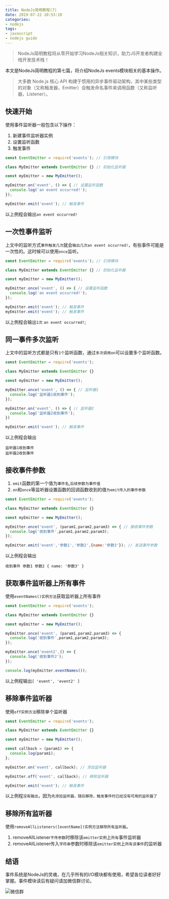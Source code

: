 ```yaml
---
title: NodeJs简明教程(7)
date: 2019-07-22 10:53:10
categories:
- nodejs
tags:
- javascript
- nodejs guide
---
```


> NodeJs简明教程将从零开始学习NodeJs相关知识，助力JS开发者构建全栈开发技术栈！

本文是NodeJs简明教程的第七篇，将介绍NodeJs events模块相关的基本操作。

> 大多数 Node.js 核心 API 构建于惯用的异步事件驱动架构，其中某些类型的对象（又称触发器，Emitter）会触发命名事件来调用函数（又称监听器，Listener）。

## 快速开始

使用事件监听器一般包含以下操作：

1. 新建事件监听器实例
2. 设置监听函数
3. 触发事件

```js
const EventEmitter = require('events'); // 引用模块

class MyEmitter extends EventEmitter {} // 初始化监听器

const myEmitter = new MyEmitter();

myEmitter.on('event', () => { // 设置监听函数
  console.log('an event occurred!');
});

myEmitter.emit('event'); // 触发事件
```

以上例程会输出`an event occurred!`

## 一次性事件监听

上文中的监听方式`事件触发几次`就会`输出几次an event occurred!`，有些事件可能是一次性的。这时候可以使用`once`监听。

```js
const EventEmitter = require('events'); // 引用模块

class MyEmitter extends EventEmitter {} // 初始化监听器

const myEmitter = new MyEmitter();

myEmitter.once('event', () => { // 设置监听函数
  console.log('an event occurred!');
});

myEmitter.emit('event'); // 触发事件
myEmitter.emit('event'); // 触发事件
```

以上例程会输出`1次` `an event occurred!`;

## 同一事件多次监听

上文中的监听方式都是只有`1个`监听函数，通过`多次调用on`可以设置多个监听函数。

```js
const EventEmitter = require('events');

class MyEmitter extends EventEmitter {}

const myEmitter = new MyEmitter();

myEmitter.once('event', () => { // 监听器1
  console.log('监听器1收到事件');
});

myEmitter.on('event', () => { // 监听器2
  console.log('监听器2收到事件');
})

myEmitter.emit('event'); // 触发事件
```

以上例程会输出

```text
监听器1收到事件
监听器2收到事件
```

## 接收事件参数

1. `emit`函数的第一个值为`事件名`,`后续参数为事件值`
2. `on`和`once`等监听器设置函数的回调函数收到的值`为emit传入的事件参数`

```js
const EventEmitter = require('events');

class MyEmitter extends EventEmitter {}

const myEmitter = new MyEmitter();

myEmitter.once('event', (param1,param2,param3) => { // 接收事件参数
  console.log('收到事件',param1,param2,param3);
});

myEmitter.emit('event','参数1','参数2',{name:'参数3'}); // 发送事件参数
```

以上例程会输出

```text
收到事件 参数1 参数2 { name: '参数3' }
```

## 获取事件监听器上所有事件

使用`eventNames()实例方法`获取监听器上所有事件

```js
const EventEmitter = require('events');

class MyEmitter extends EventEmitter {}

const myEmitter = new MyEmitter();

myEmitter.once('event', (param1,param2,param3) => {
  console.log('收到事件',param1,param2,param3);
});

myEmitter.once('event2',() => {
  console.log('收到事件2');
});

console.log(myEmitter.eventNames());
```

以上例程输出`[ 'event', 'event2' ]`

## 移除事件监听器

使用`off实例方法`移除单个监听器

```js
const EventEmitter = require('events');

class MyEmitter extends EventEmitter {}

const myEmitter = new MyEmitter();

const callback = (param1) => {
  console.log(param1);
};

myEmitter.on('event', callback); // 添加监听器

myEmitter.off('event', callback); // 移除监听器

myEmitter.emit('event'); // 触发事件
```

以上例程`没有输出`，因为`先添加监听器，随后移除，触发事件时已经没有可用的监听器了`

## 移除所有监听器

使用`removeAllListeners([eventName])实例方法移除所有监听器`。

1. removeAllListener`不传参数`时移除该`emitter实例`上`所有`事件监听器
2. removeAllListener传入`字符串`参数时移除该`emitter实例`上`所有该事件`的监听器

## 结语

事件系统是NodeJs的灵魂，在几乎所有的I/O模块都有使用，希望各位读者好好掌握。事件模块读后有疑问请加微信群讨论。

![微信群](https://more-happy.ddhigh.com/FpffwgkBeSWPyHRUJJmi9J9SFX_l?imageView2/1/w/200)
